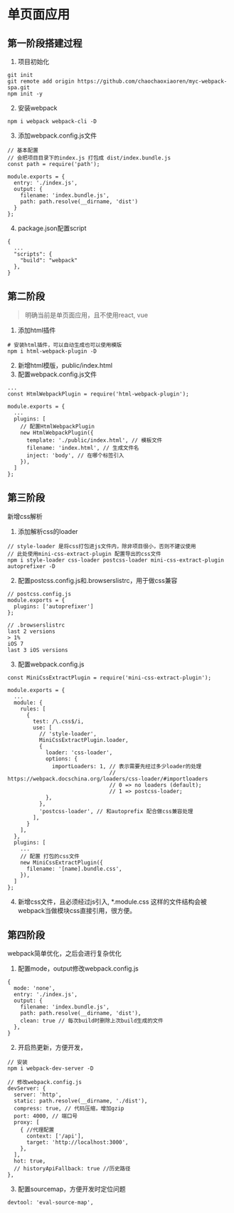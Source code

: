 # 单页面应用

## 第一阶段搭建过程
1. 项目初始化
```
git init
git remote add origin https://github.com/chaochaoxiaoren/myc-webpack-spa.git
npm init -y
```
2. 安装webpack
```
npm i webpack webpack-cli -D
```
3. 添加webpack.config.js文件
```
// 基本配置
// 会把项目目录下的index.js 打包成 dist/index.bundle.js
const path = require('path');

module.exports = {
  entry: './index.js',
  output: {
    filename: 'index.bundle.js',
    path: path.resolve(__dirname, 'dist')
  }
};
```
4. package.json配置script
```
{
  ...
  "scripts": {
    "build": "webpack"
  },
}
```

## 第二阶段
> 明确当前是单页面应用，且不使用react, vue
1. 添加html插件
```
# 安装html插件，可以自动生成也可以使用模版
npm i html-webpack-plugin -D
```
2. 新增html模版，public/index.html
3. 配置webpack.config.js文件
```
...
const HtmlWebpackPlugin = require('html-webpack-plugin');

module.exports = {
  ...
  plugins: [
    // 配置HtmlWebpackPlugin
    new HtmlWebpackPlugin({
      template: './public/index.html', // 模板文件
      filename: 'index.html', // 生成文件名
      inject: 'body', // 在哪个标签引入
    }),
  ]
};
```

## 第三阶段
新增css解析
1. 添加解析css的loader
```
// style-loader 是将css打包进js文件内，除非项目很小，否则不建议使用
// 此处使用mini-css-extract-plugin 配置导出的css文件
npm i style-loader css-loader postcss-loader mini-css-extract-plugin autoprefixer -D
```
2. 配置postcss.config.js和.browserslistrc，用于做css兼容
```
// postcss.config.js
module.exports = {
  plugins: ['autoprefixer']
};

// .browserslistrc
last 2 versions
> 1%
iOS 7
last 3 iOS versions
```
3. 配置webpack.config.js
```
const MiniCssExtractPlugin = require('mini-css-extract-plugin');

module.exports = {
  ...
  module: {
    rules: [
      {
        test: /\.css$/i,
        use: [
          // 'style-loader',
          MiniCssExtractPlugin.loader,
          {
            loader: 'css-loader',
            options: {
              importLoaders: 1, // 表示需要先经过多少loader的处理
                                // https://webpack.docschina.org/loaders/css-loader/#importloaders 
                                // 0 => no loaders (default);
                                // 1 => postcss-loader;
            },
          },
          'postcss-loader', // 和autoprefix 配合做css兼容处理
        ],
      }
    ],
  },
  plugins: [
    ...
    // 配置 打包的css文件
    new MiniCssExtractPlugin({
      filename: '[name].bundle.css',
    }),
  ]
};
```
4. 新增css文件，且必须经过js引入, *.module.css 这样的文件结构会被webpack当做模块css直接引用，很方便。

## 第四阶段
webpack简单优化，之后会进行复杂优化
1. 配置mode，output修改webpack.config.js
```
{
  mode: 'none',
  entry: './index.js',
  output: {
    filename: 'index.bundle.js',
    path: path.resolve(__dirname, 'dist'),
    clean: true // 每次build时删除上次build生成的文件
  },
}
```
2. 开启热更新，方便开发，
```
// 安装
npm i webpack-dev-server -D

// 修改webpack.config.js
devServer: {
  server: 'http',
  static: path.resolve(__dirname, './dist'),
  compress: true, // 代码压缩，增加gzip
  port: 4000, // 端口号
  proxy: [
    { //代理配置
      context: ['/api'],
      target: 'http://localhost:3000',
    },
  ],
  hot: true,
  // historyApiFallback: true //历史路径
},
```
3. 配置sourcemap，方便开发时定位问题
```
devtool: 'eval-source-map',
```


